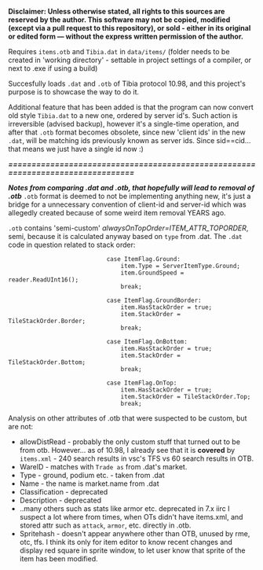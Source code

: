 **Disclaimer: Unless otherwise stated, all rights to this sources are reserved by the author. This software may not be copied, modified (except via a pull request to this repository), or sold - either in its original or edited form — without the express written permission of the author.**

Requires ``items.otb`` and ``Tibia.dat`` in ``data/items/`` (folder needs to be created in 'working directory' - settable in project settings of a compiler, or next to .exe if using a build)

Succesfully loads ``.dat`` and ``.otb`` of Tibia protocol 10.98, and this project's purpose is to showcase the way to do it.

Additional feature that has been added is that the program can now convert old style ``Tibia.dat`` to a new one, ordered by server id's. Such action is irreversible (advised backup),
however it's a single-time operation, and after that `.otb` format becomes obsolete, since new 'client ids' in the new `.dat`, will be matching ids previously known as server ids.
Since sid==cid... that means we just have a single id now :)


***================================================================================***

***Notes from comparing .dat and .otb, that hopefully will lead to removal of .otb***
`.otb` format is deemed to not be implementing anything new, it's just a bridge for a unnecessary convention of client-id and server-id which was allegedly created because of some weird
item removal YEARS ago. 

`.otb` contains 'semi-custom' *alwaysOnTopOrder=ITEM_ATTR_TOPORDER*, semi, because it is calculated anyway based on `type` from .dat.
The `.dat` code in question related to stack order:
```
                            case ItemFlag.Ground:
                                item.Type = ServerItemType.Ground;
                                item.GroundSpeed = reader.ReadUInt16();
                                break;

                            case ItemFlag.GroundBorder:
                                item.HasStackOrder = true;
                                item.StackOrder = TileStackOrder.Border;
                                break;

                            case ItemFlag.OnBottom:
                                item.HasStackOrder = true;
                                item.StackOrder = TileStackOrder.Bottom;
                                break;

                            case ItemFlag.OnTop:
                                item.HasStackOrder = true;
                                item.StackOrder = TileStackOrder.Top;
                                break;
```

Analysis on other attributes of .otb that were suspected to be custom, but are not:
- allowDistRead - probably the only custom stuff that turned out to be from otb. However... as of 10.98, I already see that
  it is **covered** by ``items.xml`` - 240 search results in vsc's TFS vs 60 search results in OTB.
- WareID - matches with `Trade as` from .dat's market.
- Type - ground, podium etc. - taken from .dat
- Name - the name is market.name from .dat
- Classification - deprecated
- Description - deprecated
- ..many others such as stats like armor etc. deprecated in 7.x iirc
I suspect a lot where from times, when OTs didn't have items.xml, and stored attr such as `attack`, `armor`, etc. directly in .otb.
- Spritehash - doesn't appear anywhere other than OTB, unused by rme, otc, tfs.
I think its only for item editor to know recent changes and display red square in sprite window, to let user know that sprite of the item has been modified.
